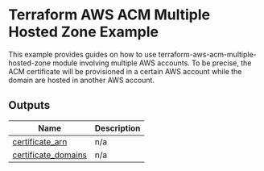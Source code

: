 # Terraform AWS ACM Multiple Hosted Zone Example

This example provides guides on how to use terraform-aws-acm-multiple-hosted-zone module involving multiple AWS accounts.
To be precise, the ACM certificate will be provisioned in a certain AWS account while the domain are hosted in another AWS account.

<!-- BEGIN_TF_DOCS -->








## Outputs

| Name | Description |
|------|-------------|
| <a name="output_certificate_arn"></a> [certificate\_arn](#output\_certificate\_arn) | n/a |
| <a name="output_certificate_domains"></a> [certificate\_domains](#output\_certificate\_domains) | n/a |
<!-- END_TF_DOCS -->